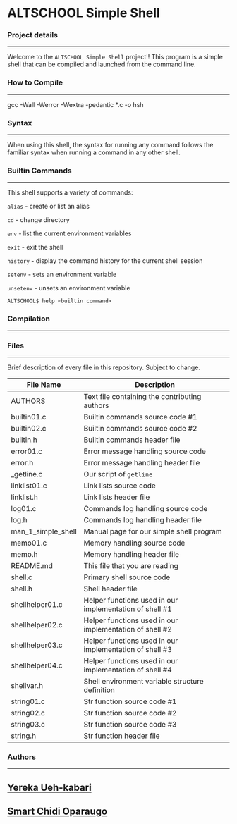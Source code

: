 # ALTSCHOOL Simple Shell



### Project details
-----
Welcome to the `ALTSCHOOL Simple Shell` project!! This program is a simple shell that can be compiled and launched from the command line.

### How to Compile
---------------
gcc -Wall -Werror -Wextra -pedantic *.c -o hsh


### Syntax
-----
When using this shell, the syntax for running any command follows the familiar syntax when running a command in any other shell.


### Builtin Commands
-----
This shell supports a variety of commands:

`alias` - create or list an alias

`cd` - change directory

`env` - list the current environment variables

`exit` - exit the shell

`history` - display the command history for the current shell session

`setenv` - sets an environment variable

`unsetenv` - unsets an environment variable

```
ALTSCHOOL$ help <builtin command>
```

### Compilation
-----
### Files
-----
Brief description of every file in this repository. Subject to change.

| File Name | Description |
| --- | --- |
| AUTHORS | Text file containing the contributing authors |
| builtin01.c | Builtin commands source code #1 |
| builtin02.c | Builtin commands source code #2 |
| builtin.h | Builtin commands header file |
| error01.c | Error message handling source code |
| error.h | Error message handling header file |
| _getline.c | Our script of `getline` |
| linklist01.c | Link lists source code |
| linklist.h | Link lists header file |
| log01.c | Commands log handling source code |
| log.h | Commands log handling header file |
| man_1_simple_shell | Manual page for our simple shell program |
| memo01.c | Memory handling source code |
| memo.h | Memory handling header file |
| README.md | This file that you are reading |
| shell.c | Primary shell source code |
| shell.h | Shell header file |
| shellhelper01.c | Helper functions used in our implementation of shell #1 |
| shellhelper02.c | Helper functions used in our implementation of shell #2 |
| shellhelper03.c | Helper functions used in our implementation of shell #3 |
| shellhelper04.c | Helper functions used in our implementation of shell #4 |
| shellvar.h | Shell environment variable structure definition |
| string01.c | Str function source code #1 |
| string02.c | Str function source code #2 |
| string03.c | Str function source code #3 |
| string.h | Str function header file |

### Authors
---
[Yereka Ueh-kabari](https://github.com/codeflames)
-
[Smart Chidi Oparaugo](https://github.com/smartcode108)
-
